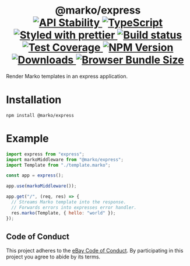 <h1 align="center">
  <!-- Logo -->
  <br/>
  @marko/express
	<br/>

  <!-- Stability -->
  <a href="https://nodejs.org/api/documentation.html#documentation_stability_index">
    <img src="https://img.shields.io/badge/stability-stable-brightgreen.svg" alt="API Stability"/>
  </a>
  <!-- Language -->
  <a href="http://typescriptlang.org">
    <img src="https://img.shields.io/badge/%3C%2F%3E-typescript-blue.svg" alt="TypeScript"/>
  </a>
  <!-- Format -->
  <a href="https://github.com/prettier/prettier">
    <img src="https://img.shields.io/badge/styled_with-prettier-ff69b4.svg" alt="Styled with prettier"/>
  </a>
  <!-- CI -->
  <a href="https://travis-ci.org/marko-js/express">
  <img src="https://img.shields.io/travis/marko-js/express.svg" alt="Build status"/>
  </a>
  <!-- Coverage -->
  <a href="https://coveralls.io/github/marko-js/express">
    <img src="https://img.shields.io/coveralls/marko-js/express.svg" alt="Test Coverage"/>
  </a>
  <!-- NPM Version -->
  <a href="https://npmjs.org/package/@marko/express">
    <img src="https://img.shields.io/npm/v/@marko/express.svg" alt="NPM Version"/>
  </a>
  <!-- Downloads -->
  <a href="https://npmjs.org/package/@marko/express">
    <img src="https://img.shields.io/npm/dm/@marko/express.svg" alt="Downloads"/>
  </a>
  <!-- Size -->
  <a href="https://npmjs.org/package/@marko/express">
    <img src="https://img.shields.io/badge/size-1.21kb-green.svg" alt="Browser Bundle Size"/>
  </a>
</h1>

Render Marko templates in an express application.

# Installation

```console
npm install @marko/express
```

# Example

```javascript
import express from "express";
import markoMiddleware from "@marko/express";
import Template from "./template.marko";

const app = express();

app.use(markoMiddleware());

app.get("/", (req, res) => {
  // Streams Marko template into the response.
  // Forwards errors into expresses error handler.
  res.marko(Template, { hello: "world" });
});
```

## Code of Conduct

This project adheres to the [eBay Code of Conduct](./.github/CODE_OF_CONDUCT.md). By participating in this project you agree to abide by its terms.
